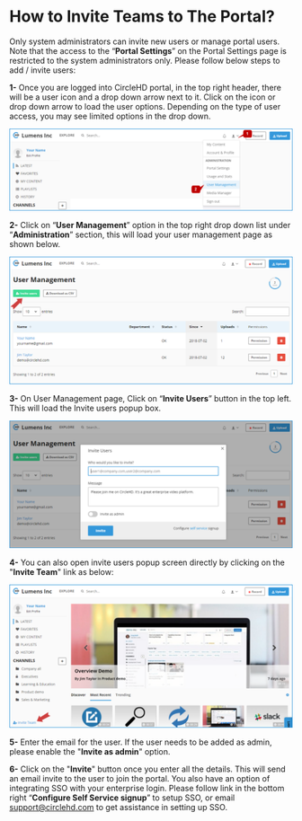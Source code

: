 # How to Invite Teams to The Portal?

Only system administrators can invite new users or manage portal users. Note that the access to the “**Portal Settings**” on the Portal Settings page is restricted to the system administrators only. Please follow below steps to add / invite users: 

**1-** Once you are logged into CircleHD portal, in the top right header, there will be a user icon and a drop down arrow next to it. Click on the icon or drop down arrow to load the user options. Depending on the type of user access, you may see limited options in the drop down.

![](../.gitbook/assets/help_mngmt_users_menu.png)

**2-** Click on “**User Management**” option in the top right drop down list under “**Administration**” section, this will load your user management page as shown below.

![](../.gitbook/assets/help_mngmt_invite_user1.png)

**3-** On User Management page, Click on “**Invite Users**” button in the top left. This will load the Invite users popup box.

![](../.gitbook/assets/help_mngmt_invite_user2%20%281%29.png)

**4-** You can also open invite users popup screen directly by clicking on the "**Invite Team**" link as below:

![](../.gitbook/assets/help_mngmt_invite_user3.png)

**5-** Enter the email for the user. If the user needs to be added as admin, please enable the "**Invite as admin**" option. 

**6-** Click on the "**Invite**" button once you enter all the details. This will send an email invite to the user to join the portal. You also have an option of integrating SSO with your enterprise login. Please follow link in the bottom right “**Configure Self Service signup**” to setup SSO, or email support@circlehd.com to get assistance in setting up SSO.

